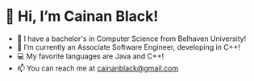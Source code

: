 # 👋 Hi, I’m Cainan Black!
- 📖 I have a bachelor's in Computer Science from Belhaven University!
- 🌱 I’m currently an Associate Software Engineer, developing in C++!
- 💻 My favorite languages are Java and C++!
- 📫 You can reach me at cainanblack@gmail.com
